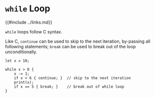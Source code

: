 `while` Loop
============

{{#include ../links.md}}

`while` loops follow C syntax.

Like C, `continue` can be used to skip to the next iteration, by-passing all following statements;
`break` can be used to break out of the loop unconditionally.

```rust,no_run
let x = 10;

while x > 0 {
    x -= 1;
    if x < 6 { continue; }  // skip to the next iteration
    print(x);
    if x == 5 { break; }    // break out of while loop
}
```
